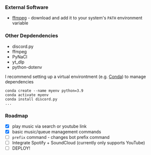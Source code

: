 ### External Software

- [ffmpeg](https://ffmpeg.org/download.html) - download and add it to your system's `PATH` environment variable

### Other Depdendencies

- discord.py
- ffmpeg
- PyNaCl
- yt_dlp
- python-dotenv

I recommend setting up a virtual environtment (e.g. [Conda](https://anaconda.org/anaconda/conda)) to manage dependencies

```
conda create --name myenv python=3.9
conda activate myenv
conda install discord.py
...
```

### Roadmap

- [x] play music via search or youtube link
- [x] basic music/queue management commands
- [ ] `prefix` command - changes bot prefix command
- [ ] Integrate Spotify + SoundCloud (currently only supports YouTube)
- [ ] DEPLOY!
